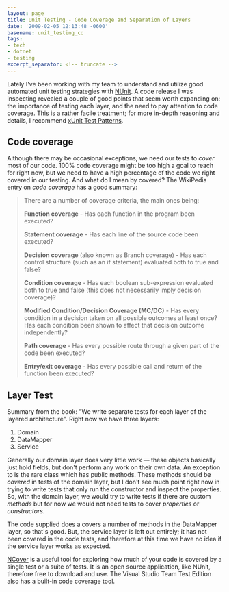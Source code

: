 ```yaml
---
layout: page
title: Unit Testing - Code Coverage and Separation of Layers
date: '2009-02-05 12:13:48 -0600'
basename: unit_testing_co
tags:
- tech
- dotnet
- testing
excerpt_separator: <!-- truncate -->
---
```


Lately I've been working with my team to understand and utilize good automated
unit testing strategies with [NUnit](http://www.nunit.org). A code
release I was inspecting revealed a couple of good points that seem worth
expanding on: the importance of testing each layer, and the need to pay
attention to code coverage. This is a rather facile treatment; for more in-depth
reasoning and details, I recommend <a href="http://www.xunitpatterns.com">xUnit
Test Patterns</a>.

<!-- truncate -->

## Code coverage

Although there may be occasional exceptions, we need our tests to _cover_ most
of our code. 100% code coverage might be too high a goal to reach for right now,
but we need to have a high percentage of the code we right covered in our
testing. And what do I mean by covered? The WikiPedia entry on _code coverage_
has a good summary:

> There are a number of coverage criteria, the main ones being:
>
> **Function coverage** - Has each function in the program been executed?
>
> **Statement coverage** - Has each line of the source code been executed?
>
> **Decision coverage** (also known as Branch coverage) - Has each control
> structure (such as an if statement) evaluated both to true and false?
>
> **Condition coverage** - Has each boolean sub-expression evaluated both to
> true and false (this does not necessarily imply decision coverage)?
>
> **Modified Condition/Decision Coverage (MC/DC)** - Has every condition in a
> decision taken on all possible outcomes at least once? Has each condition been
> shown to affect that decision outcome independently?
>
> **Path coverage** - Has every possible route through a given part of the code
> been executed?
>
> **Entry/exit coverage** - Has every possible call and return of the function
> been executed?

## Layer Test

Summary from the book: "We write separate tests for each layer of the layered
architecture". Right now we have three layers:

1. Domain
1. DataMapper
1. Service

Generally our domain layer does very little work &mdash; these objects basically
just hold fields, but don't perform any work on their own data. An exception to
is the rare class which has public methods. These methods should be _covered_ in
tests of the domain layer, but I don't see much point right now in trying to
write tests that only run the constructor and inspect the properties. So, with
the domain layer, we would try to write tests if there are custom _methods_ but
for now we would not need tests to cover _properties_ or _constructors_.

The code supplied does a covers a number of methods in the DataMapper layer, so
that's good. But, the service layer is left out entirely; it has not been
covered in the code tests, and therefore at this time we have no idea if the
service layer works as expected.

 [NCover](http://sourceforge.net/projects/ncover/) is a useful tool
for exploring how much of your code is covered by a single test or a suite of
tests. It is an open source application, like NUnit, therefore free to download
and use. The Visual Studio Team Test Edition also has a built-in code coverage
tool.
